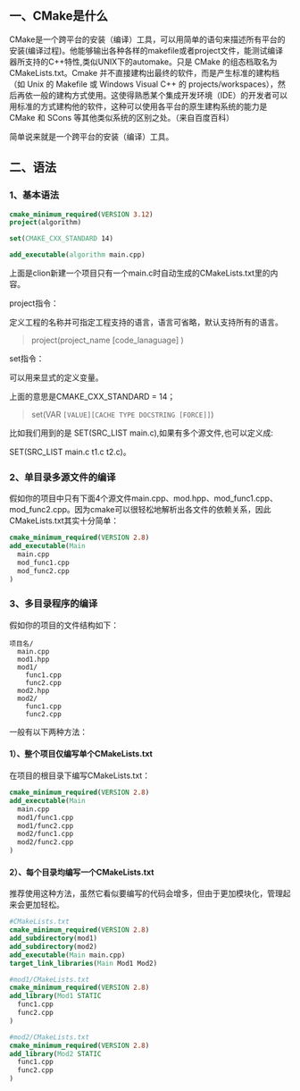 ## 一、CMake是什么

CMake是一个跨平台的安装（编译）工具，可以用简单的语句来描述所有平台的安装(编译过程)。他能够输出各种各样的makefile或者project文件，能测试编译器所支持的C++特性,类似UNIX下的automake。只是 CMake 的组态档取名为 CMakeLists.txt。Cmake 并不直接建构出最终的软件，而是产生标准的建构档（如 Unix 的 Makefile 或 Windows Visual C++ 的 projects/workspaces），然后再依一般的建构方式使用。这使得熟悉某个集成开发环境（IDE）的开发者可以用标准的方式建构他的软件，这种可以使用各平台的原生建构系统的能力是 CMake 和 SCons 等其他类似系统的区别之处。（来自百度百科）

简单说来就是一个跨平台的安装（编译）工具。

## 二、语法

### 1、基本语法

```cmake
cmake_minimum_required(VERSION 3.12)
project(algorithm)

set(CMAKE_CXX_STANDARD 14)

add_executable(algorithm main.cpp)
```

上面是clion新建一个项目只有一个main.c时自动生成的CMakeLists.txt里的内容。

project指令：

定义工程的名称并可指定工程支持的语言，语言可省略，默认支持所有的语言。

> project(project_name [code_lanaguage] )

set指令：

可以用来显式的定义变量。

上面的意思是CMAKE_CXX_STANDARD = 14；

> set(VAR `[VALUE][CACHE TYPE DOCSTRING [FORCE]]`)

比如我们用到的是 SET(SRC_LIST main.c),如果有多个源文件,也可以定义成:

SET(SRC_LIST main.c t1.c t2.c)。

### 2、单目录多源文件的编译

假如你的项目中只有下面4个源文件main.cpp、mod.hpp、mod_func1.cpp、mod_func2.cpp。因为cmake可以很轻松地解析出各文件的依赖关系，因此CMakeLists.txt其实十分简单：

```cmake
cmake_minimum_required(VERSION 2.8)
add_executable(Main
  main.cpp
  mod_func1.cpp
  mod_func2.cpp
)
```

### 3、多目录程序的编译

假如你的项目的文件结构如下：

```
项目名/
  main.cpp
  mod1.hpp
  mod1/
    func1.cpp
    func2.cpp
  mod2.hpp
  mod2/
    func1.cpp
    func2.cpp
```

一般有以下两种方法：

#### 1）、整个项目仅编写单个CMakeLists.txt

在项目的根目录下编写CMakeLists.txt：

```cmake
cmake_minimum_required(VERSION 2.8)
add_executable(Main
  main.cpp
  mod1/func1.cpp
  mod1/func2.cpp
  mod2/func1.cpp
  mod2/func2.cpp
)
```

#### 2）、每个目录均编写一个CMakeLists.txt

推荐使用这种方法，虽然它看似要编写的代码会增多，但由于更加模块化，管理起来会更加轻松。

```cmake
#CMakeLists.txt
cmake_minimum_required(VERSION 2.8)
add_subdirectory(mod1) 
add_subdirectory(mod2) 
add_executable(Main main.cpp)
target_link_libraries(Main Mod1 Mod2) 
```

```cmake
#mod1/CMakeLists.txt
cmake_minimum_required(VERSION 2.8)
add_library(Mod1 STATIC
  func1.cpp
  func2.cpp
)
```

```cmake
#mod2/CMakeLists.txt
cmake_minimum_required(VERSION 2.8)
add_library(Mod2 STATIC
  func1.cpp
  func2.cpp
)
```

